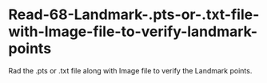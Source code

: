 # Read-68-Landmark-.pts-or-.txt-file-with-Image-file-to-verify-landmark-points
Rad the .pts or .txt file along with Image file to verify the Landmark points.
